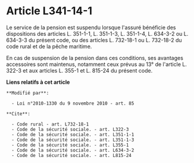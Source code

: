 # Article L341-14-1

Le service de la pension est suspendu lorsque l'assuré bénéficie des dispositions des articles L. 351-1-1, 
L. 351-1-3, L. 351-1-4, L. 634-3-2 ou L. 634-3-3 du présent code, ou des articles L. 732-18-1 ou L. 732-18-2 du code rural et
de la pêche maritime. 

En cas de suspension de la pension dans ces conditions, ses avantages accessoires sont maintenus, notamment ceux prévus au
13° de l'article L. 322-3 et aux articles L. 355-1 et L. 815-24 du présent code.

**Liens relatifs à cet article**

	**Modifié par**:

	  - Loi n°2010-1330 du 9 novembre 2010 - art. 85

	**Cite**:

	  - Code rural - art. L732-18-1
	  - Code de la sécurité sociale. - art. L322-3
	  - Code de la sécurité sociale. - art. L351-1-1
	  - Code de la sécurité sociale. - art. L351-1-3
	  - Code de la sécurité sociale. - art. L355-1
	  - Code de la sécurité sociale. - art. L634-3-2
	  - Code de la sécurité sociale. - art. L815-24
